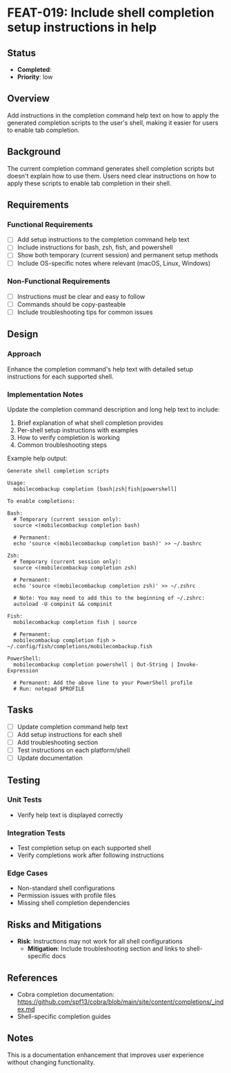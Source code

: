 # FEAT-019: Include shell completion setup instructions in help

## Status
- **Completed**: 
- **Priority**: low

## Overview
Add instructions in the completion command help text on how to apply the generated completion scripts to the user's shell, making it easier for users to enable tab completion.

## Background
The current completion command generates shell completion scripts but doesn't explain how to use them. Users need clear instructions on how to apply these scripts to enable tab completion in their shell.

## Requirements
### Functional Requirements
- [ ] Add setup instructions to the completion command help text
- [ ] Include instructions for bash, zsh, fish, and powershell
- [ ] Show both temporary (current session) and permanent setup methods
- [ ] Include OS-specific notes where relevant (macOS, Linux, Windows)

### Non-Functional Requirements
- [ ] Instructions must be clear and easy to follow
- [ ] Commands should be copy-pasteable
- [ ] Include troubleshooting tips for common issues

## Design
### Approach
Enhance the completion command's help text with detailed setup instructions for each supported shell.

### Implementation Notes
Update the completion command description and long help text to include:
1. Brief explanation of what shell completion provides
2. Per-shell setup instructions with examples
3. How to verify completion is working
4. Common troubleshooting steps

Example help output:
```
Generate shell completion scripts

Usage:
  mobilecombackup completion [bash|zsh|fish|powershell]

To enable completions:

Bash:
  # Temporary (current session only):
  source <(mobilecombackup completion bash)
  
  # Permanent:
  echo 'source <(mobilecombackup completion bash)' >> ~/.bashrc

Zsh:
  # Temporary (current session only):
  source <(mobilecombackup completion zsh)
  
  # Permanent:
  echo 'source <(mobilecombackup completion zsh)' >> ~/.zshrc
  
  # Note: You may need to add this to the beginning of ~/.zshrc:
  autoload -U compinit && compinit

Fish:
  mobilecombackup completion fish | source
  
  # Permanent:
  mobilecombackup completion fish > ~/.config/fish/completions/mobilecombackup.fish

PowerShell:
  mobilecombackup completion powershell | Out-String | Invoke-Expression
  
  # Permanent: Add the above line to your PowerShell profile
  # Run: notepad $PROFILE
```

## Tasks
- [ ] Update completion command help text
- [ ] Add setup instructions for each shell
- [ ] Add troubleshooting section
- [ ] Test instructions on each platform/shell
- [ ] Update documentation

## Testing
### Unit Tests
- Verify help text is displayed correctly

### Integration Tests
- Test completion setup on each supported shell
- Verify completions work after following instructions

### Edge Cases
- Non-standard shell configurations
- Permission issues with profile files
- Missing shell completion dependencies

## Risks and Mitigations
- **Risk**: Instructions may not work for all shell configurations
  - **Mitigation**: Include troubleshooting section and links to shell-specific docs

## References
- Cobra completion documentation: https://github.com/spf13/cobra/blob/main/site/content/completions/_index.md
- Shell-specific completion guides

## Notes
This is a documentation enhancement that improves user experience without changing functionality.